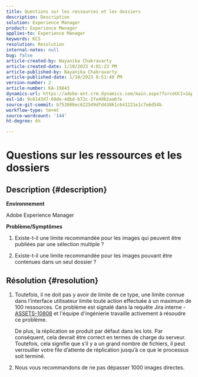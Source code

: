 ```yaml
---
title: Questions sur les ressources et les dossiers
description: Description
solution: Experience Manager
product: Experience Manager
applies-to: Experience Manager
keywords: KCS
resolution: Resolution
internal-notes: null
bug: false
article-created-by: Nayanika Chakravarty
article-created-date: 1/10/2023 4:01:23 PM
article-published-by: Nayanika Chakravarty
article-published-date: 1/10/2023 8:51:49 PM
version-number: 2
article-number: KA-19843
dynamics-url: https://adobe-ent.crm.dynamics.com/main.aspx?forceUCI=1&pagetype=entityrecord&etn=knowledgearticle&id=ea08d305-0091-ed11-aad1-6045bd0063aa
exl-id: 9c6143d7-69de-4dbd-b72c-2fe49b2aa6fe
source-git-commit: b753008ec622549dfd43861c641221e1c7e6d54b
workflow-type: tm+mt
source-wordcount: '144'
ht-degree: 6%

---
```


# Questions sur les ressources et les dossiers

## Description {#description}


<b>Environnement</b>

Adobe Experience Manager

<b>Problème/Symptômes</b>

1. Existe-t-il une limite recommandée pour les images qui peuvent être publiées par une sélection multiple ?

2. Existe-t-il une limite recommandée pour les images pouvant être contenues dans un seul dossier ?


## Résolution {#resolution}


1. Toutefois, il ne doit pas y avoir de limite de ce type, une limite connue dans l’interface utilisateur limite toute action effectuée à un maximum de 100 ressources. Ce problème est signalé dans la requête Jira interne - [ASSETS-10808](https://jira.corp.adobe.com/browse/ASSETS-10808) et l&#39;équipe d&#39;ingénierie travaille activement à résoudre ce problème.



   De plus, la réplication se produit par défaut dans les lots. Par conséquent, cela devrait être correct en termes de charge du serveur. Toutefois, cela signifie que s’il y a un grand nombre de fichiers, il peut verrouiller votre file d’attente de réplication jusqu’à ce que le processus soit terminé.


2. Nous vous recommandons de ne pas dépasser 1000 images directes.

